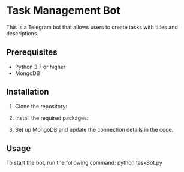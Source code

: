 # Task Management Bot

This is a Telegram bot that allows users to create tasks with titles and descriptions.

## Prerequisites

- Python 3.7 or higher
- MongoDB

## Installation

1. Clone the repository:

2. Install the required packages:

3. Set up MongoDB and update the connection details in the code.

## Usage

To start the bot, run the following command: python taskBot.py
